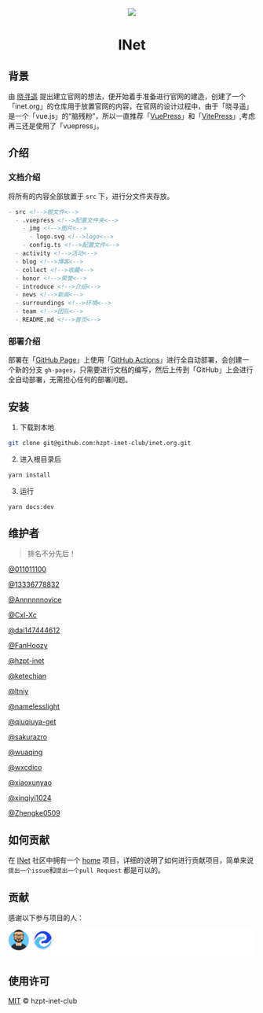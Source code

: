 <div align="center">
  <img with="100px" height="100px" src="https://hzpt-inet-club.github.io/inet.org/img/logo.svg">
</div>

<h1 align="center">INet</h1>

## 背景

由 [晓寻遥](https://github.com/xiaoxunyao) 提出建立官网的想法，便开始着手准备进行官网的建造，创建了一个「inet.org」的仓库用于放置官网的内容，在官网的设计过程中，由于「晓寻遥」是一个「vue.js」的“脑残粉”，所以一直推荐「[VuePress](https://v2.vuepress.vuejs.org/)」和「[VitePress](https://vitepress.vuejs.org/)」,考虑再三还是使用了「vuepress」。

## 介绍

### 文档介绍

将所有的内容全部放置于 `src` 下，进行分文件夹存放。

```markdown
- src <!-->根文件<-->
  - .vuepress <!-->配置文件夹<-->
    - img <!-->图片<-->
      - logo.svg <!-->logo<-->
    - config.ts <!-->配置文件<-->
  - activity <!-->活动<-->
  - blog <!-->博客<-->
  - collect <!-->收藏<-->
  - honor <!-->荣誉<-->
  - introduce <!-->介绍<-->
  - news <!-->新闻<-->
  - surroundings <!-->环境<-->
  - team <!-->团队<-->
  - README.md <!-->首页<-->
```

### 部署介绍

部署在「[GitHub Page](https://pages.github.com/)」上使用「[GitHub Actions](https://github.com/features/actions)」进行全自动部署，会创建一个新的分支 `gh-pages`，只需要进行文档的编写，然后上传到「GitHub」上会进行全自动部署，无需担心任何的部署问题。

## 安装

1. 下载到本地

```bash
git clone git@github.com:hzpt-inet-club/inet.org.git
```

2. 进入根目录后

```bash
yarn install
```

3. 运行

```bash
yarn docs:dev
```

## 维护者

> 排名不分先后！

[@011011100](https://github.com/011011100)

[@13336778832](https://github.com/13336778832)

[@Annnnnnovice](https://github.com/Annnnnnovice)

[@Cxl-Xc](https://github.com/Cxl-Xc)

[@dai147444612](https://github.com/dai147444612)

[@FanHoozy](https://github.com/FanHoozy)

[@hzpt-inet](https://github.com/hzpt-inet)

[@ketechian](https://github.com/ketechian)

[@ltniy](https://github.com/ltniy)

[@namelesslight](https://github.com/namelesslight)

[@qiuqiuya-get](https://github.com/qiuqiuya-get)

[@sakurazro](https://github.com/sakurazro)

[@wuaqing](https://github.com/wuaqing)

[@wxcdico](https://github.com/wxcdico)

[@xiaoxunyao](https://github.com/xiaoxunyao)

[@xinqiyi1024](https://github.com/xinqiyi1024)

[@Zhengke0509](https://github.com/Zhengke0509)

## 如何贡献

在 [INet](https://github.com/hzpt-inet-club) 社区中拥有一个 [home](https://github.com/hzpt-inet-club/home) 项目，详细的说明了如何进行贡献项目，简单来说`提出一个issue`和`提出一个pull Request` 都是可以的。

## 贡献

感谢以下参与项目的人：

[![contributors](/contributors/inet.org-contributors.svg)](https://github.com/hzpt-inet-club/inet.org/graphs/contributors)

## 使用许可

[MIT](https://github.com/hzpt-inet-club/inet.org/blob/master/LICENSE) © hzpt-inet-club
